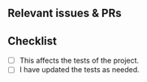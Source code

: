 ## Relevant issues & PRs

<!-- Put a markdown list with referenced issues. -->

## Checklist

 - [ ] This affects the tests of the project.
 - [ ] I have updated the tests as needed.
